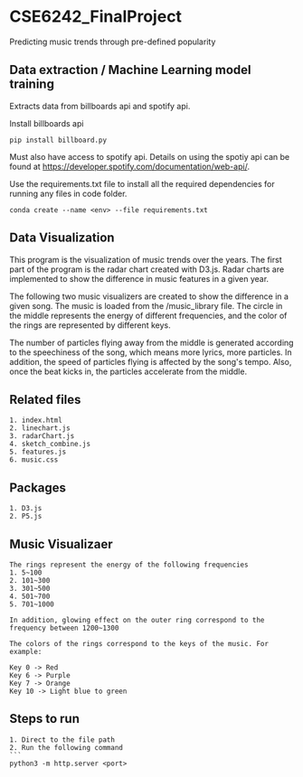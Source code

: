 # CSE6242_FinalProject
Predicting music trends through pre-defined popularity

## Data extraction / Machine Learning model training
Extracts data from billboards api and spotify api.

Install billboards api
```
pip install billboard.py
```

Must also have access to spotify api. Details on using the spotiy api can be found at https://developer.spotify.com/documentation/web-api/.

Use the requirements.txt file to install all the required dependencies for running any files in code folder.

```
conda create --name <env> --file requirements.txt
```

## Data Visualization

This program is the visualization of music trends over the years. 
The first part of the program is the radar chart created with D3.js. 
Radar charts are implemented to show the difference in music features in a given year.

The following two music visualizers are created to show the difference in a given song.
The music is loaded from the /music_library file.
The circle in the middle represents the energy of different frequencies, and the color of the rings are represented by different keys. 

The number of particles flying away from the middle is generated according to the speechiness of the song, which means more lyrics, more particles. In addition, the speed of particles flying is affected by the song's tempo. Also, once the beat kicks in, the particles accelerate from the middle.


## Related files
    1. index.html
    2. linechart.js
    3. radarChart.js
    4. sketch_combine.js
    5. features.js
    6. music.css

## Packages
    1. D3.js
    2. P5.js

## Music Visualizaer
    The rings represent the energy of the following frequencies
    1. 5~100
    2. 101~300
    3. 301~500
    4. 501~700
    5. 701~1000

    In addition, glowing effect on the outer ring correspond to the frequency between 1200~1300

    The colors of the rings correspond to the keys of the music. For example:

    Key 0 -> Red
    Key 6 -> Purple
    Key 7 -> Orange
    Key 10 -> Light blue to green

## Steps to run
    1. Direct to the file path
    2. Run the following command 
    ```
    python3 -m http.server <port>


